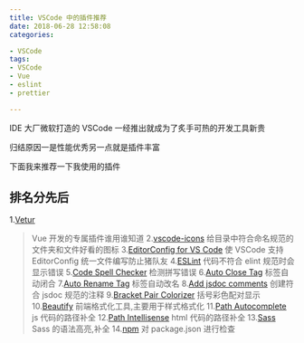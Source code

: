 ```yaml
---
title: VSCode 中的插件推荐
date: 2018-06-28 12:58:08
categories:

- VSCode
tags: 
- VSCode
- Vue
- eslint
- prettier

---
```


IDE 大厂微软打造的 VSCode 一经推出就成为了炙手可热的开发工具新贵

归结原因一是性能优秀另一点就是插件丰富

下面我来推荐一下我使用的插件

## 排名分先后

1.[Vetur](https://marketplace.visualstudio.com/items?itemName=octref.vetur)
> Vue 开发的专属插件谁用谁知道
2.[vscode-icons](https://marketplace.visualstudio.com/items?itemName=robertohuertasm.vscode-icons)
> 给目录中符合命名规范的文件夹和文件好看的图标
3.[EditorConfig for VS Code](https://marketplace.visualstudio.com/items?itemName=EditorConfig.EditorConfig)
> 使 VSCode 支持 EditorConfig 统一文件编写防止猪队友
4.[ESLint](https://marketplace.visualstudio.com/items?itemName=dbaeumer.vscode-eslint)
> 代码不符合 elint 规范时会显示错误
5.[Code Spell Checker](https://marketplace.visualstudio.com/items?itemName=streetsidesoftware.code-spell-checker)
> 检测拼写错误
6.[Auto Close Tag](https://marketplace.visualstudio.com/items?itemName=formulahendry.auto-close-tag)
> 标签自动闭合
7.[Auto Rename Tag](https://marketplace.visualstudio.com/items?itemName=formulahendry.auto-rename-tag)
> 标签自动改名
8.[Add jsdoc comments](https://marketplace.visualstudio.com/items?itemName=stevencl.addDocComments)
> 创建符合 jsdoc 规范的注释
9.[Bracket Pair Colorizer](https://marketplace.visualstudio.com/items?itemName=CoenraadS.bracket-pair-colorizer)
> 括号彩色配对显示
10.[Beautify](https://marketplace.visualstudio.com/items?itemName=HookyQR.beautify)
> 前端格式化工具,主要用于样式格式化
11.[Path Autocomplete](https://marketplace.visualstudio.com/items?itemName=ionutvmi.path-autocomplete)
> js 代码的路径补全
12.[Path Intellisense](https://marketplace.visualstudio.com/items?itemName=christian-kohler.path-intellisense)
> html 代码的路径补全
13.[Sass](https://marketplace.visualstudio.com/items?itemName=robinbentley.sass-indented)
> Sass 的语法高亮,补全
14.[npm](https://marketplace.visualstudio.com/items?itemName=eg2.vscode-npm-script)
> 对 package.json 进行检查

